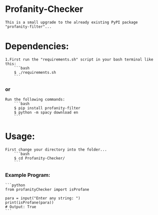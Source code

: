 # Profanity-Checker
    This is a small upgrade to the already existing PyPI package "profanity-filter"...

# Dependencies: 
    1.First run the "requirements.sh" script in your bash terminal like this:
        ```bash
        $ ./requirements.sh
        ```
###                                or
    Run the following commands:
        ```bash
        $ pip install profanity-filter
        $ python -m spacy download en
        ```

# Usage:
    First change your directory into the folder...
        ```bash
        $ cd Profanity-Checker/
        ```

### Example Program:
    ```python
    from profanityChecker import isProfane
    
    para = input("Enter any string: ")
    print(isProfane(para))
    # Output: True
    ```
